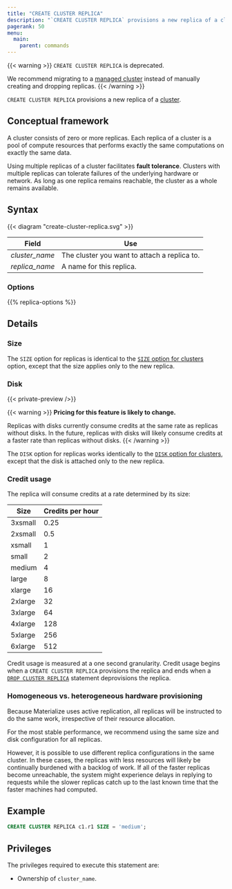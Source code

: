 ```yaml
---
title: "CREATE CLUSTER REPLICA"
description: "`CREATE CLUSTER REPLICA` provisions a new replica of a cluster."
pagerank: 50
menu:
  main:
    parent: commands
---
```


{{< warning >}}
`CREATE CLUSTER REPLICA` is deprecated.

We recommend migrating to a [managed
cluster](/sql/alter-cluster/#converting-unmanaged-to-managed-clusters) instead
of manually creating and dropping replicas.
{{< /warning >}}

`CREATE CLUSTER REPLICA` provisions a new replica of a [cluster](/get-started/key-concepts#clusters).

## Conceptual framework

A cluster consists of zero or more replicas. Each replica of a cluster is a pool
of compute resources that performs exactly the same computations on exactly the
same data.

Using multiple replicas of a cluster facilitates **fault tolerance**. Clusters
with multiple replicas can tolerate failures of the underlying hardware or
network. As long as one replica remains reachable, the cluster as a whole
remains available.

## Syntax

{{< diagram "create-cluster-replica.svg" >}}

Field | Use
------|-----
_cluster_name_ | The cluster you want to attach a replica to.
_replica_name_ | A name for this replica.

### Options

{{% replica-options %}}

## Details

### Size

The `SIZE` option for replicas is identical to the [`SIZE` option for
clusters](/sql/create-cluster/#size) option, except that the size applies only
to the new replica.

### Disk

{{< private-preview />}}

{{< warning >}}
**Pricing for this feature is likely to change.**

Replicas with disks currently consume credits at the same rate as
replicas without disks. In the future, replicas with disks will likely
consume credits at a faster rate than replicas without disks.
{{< /warning >}}

The `DISK` option for replicas works identically to the [`DISK` option for
clusters](/sql/create-cluster/#disk), except that the disk is attached only to
the new replica.

### Credit usage

The replica will consume credits at a rate determined by its size:

Size    | Credits per hour
--------|-----------------
3xsmall | 0.25
2xsmall | 0.5
xsmall  | 1
small   | 2
medium  | 4
large   | 8
xlarge  | 16
2xlarge | 32
3xlarge | 64
4xlarge | 128
5xlarge | 256
6xlarge | 512

Credit usage is measured at a one second granularity. Credit usage begins when a
`CREATE CLUSTER REPLICA` provisions the replica and ends when a [`DROP CLUSTER
REPLICA`] statement deprovisions the replica.

### Homogeneous vs. heterogeneous hardware provisioning

Because Materialize uses active replication, all replicas will be instructed to
do the same work, irrespective of their resource allocation.

For the most stable performance, we recommend using the same size and disk
configuration for all replicas.

However, it is possible to use different replica configurations in the same
cluster. In these cases, the replicas with less resources will likely be
continually burdened with a backlog of work. If all of the faster replicas
become unreachable, the system might experience delays in replying to requests
while the slower replicas catch up to the last known time that the faster
machines had computed.

## Example

```sql
CREATE CLUSTER REPLICA c1.r1 SIZE = 'medium';
```

## Privileges

The privileges required to execute this statement are:

- Ownership of `cluster_name`.

[AWS availability zone ID]: https://docs.aws.amazon.com/ram/latest/userguide/working-with-az-ids.html
[`DROP CLUSTER REPLICA`]: /sql/drop-cluster-replica
